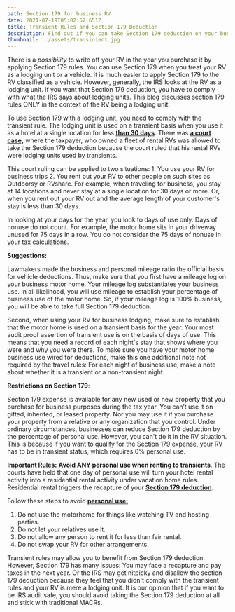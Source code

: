 ```yaml
---
path: Section 179 for business RV
date: 2021-07-19T05:02:52.651Z
title: Transient Rules and Section 179 Deduction
description: Find out if you can take Section 179 deduction on your business motor home
thumbnail: ../assets/transinient.jpg
---
```

There is a *possibility* to write off your RV in the year you purchase it by applying Section 179 rules. You can use Section 179 when you treat your RV as a lodging unit or a vehicle. It is much easier to apply Section 179 to the RV classified as a vehicle. However, generally, the IRS looks at the RV as a lodging unit. If you want that Section 179 deduction, you have to comply with what the IRS says about lodging units. This blog discusses section 179 rules ONLY in the context of the RV being a lodging unit.

To use Section 179 with a lodging unit, you need to comply with the transient rule. The lodging unit is used on a transient basis when you use it as a hotel at a single location for less **[than 30 days](https://bradfordtaxinstitute.com/Endnotes/Reg_1_48-1h2ii.pdf)**. There was **[a court case,](https://scholar.google.com/scholar_case?case=2648147509062590340&q=Shirley+v.+Comm%27r,+2004+T.C.+Memo.+188&hl=en&as_sdt=2006&as_vis=1)** where the taxpayer, who owned a fleet of rental RVs was allowed to take the Section 179 deduction because the court ruled that his rental RVs were lodging units used by transients. 

This court ruling can be applied to two situations: 1. You use your RV for business trips 2. You rent out your RV to other people on such sites as Outdoorsy or RVshare. For example, when traveling for business, you stay at 14 locations and never stay at a single location for 30 days or more.  Or, when you rent out your RV out and the average length of your customer's stay is less than 30 days.

In looking at your days for the year, you look to days of use only. Days of nonuse do not count. For example, the motor home sits in your driveway unused for 75 days in a row. You do not consider the 75 days of nonuse in your tax calculations.

**Suggestions:**

Lawmakers made the business and personal mileage ratio the official basis for vehicle deductions. Thus, make sure that you first have a mileage log on your business motor home. Your mileage log substantiates your business use. In all likelihood, you will use mileage to establish your percentage of business use of the motor home. So, if your mileage log is 100% business, you will be able to take full Section 179 deduction.

Second, when using your RV for business lodging, make sure to establish that the motor home is used on a transient basis for the year. Your most audit proof assertion of transient use is on the basis of days of use. This means that you need a record of each night's stay that shows where you were and why you were there. To make sure you have your motor home business use wired for deductions, make this one additional note not required by the travel rules: For each night of business use, make a note about whether it is a transient or a non-transient night. 

**Restrictions on Section 179**:

Section 179 expense is available for any new used or new property that you purchase for business purposes during the tax year. You can’t use it on gifted, inherited, or leased property. Nor you may use it if you purchase your property from a relative or any organization that you control. Under ordinary circumstances, businesses can reduce Section 179 deduction by the percentage of personal use. However, you can't do it in the RV situation. This is because if you want to qualify for the Section 179 expense, your RV has to be in transient status, which requires 0% personal use. 

**Important Rules:** 
**Avoid ANY personal use when renting to transients**.                                                                                                 The courts have held that one day of personal use will turn your hotel rental activity into a residential rental activity under vacation home rules. Residential rental triggers the recapture of your **[Section 179 deduction](https://www.bradfordtaxinstitute.com/Endnotes/TC_Memo_2006-33.pdf).** 

Follow these steps to avoid **[personal use:](https://www.bradfordtaxinstitute.com/Endnotes/Prop_Reg_1_280A-1e.pdf)**

1. Do not use the motorhome for things like watching TV and hosting parties.
2. Do not let your relatives use it.
3. Do not allow any person to rent it for less than fair rental.
4. Do not swap your RV for other arrangements.



Transient rules may allow you to benefit from Section 179 deduction. However, Section 179 has many issues: You may face a recapture and pay taxes in the next year. Or the IRS may get nitpicky and disallow the section 179 deduction because they feel that you didn't comply with the transient rules and your RV is mere a lodging unit. It is our opinion that if you want to be IRS audit safe, you should avoid taking the Section 179 deduction at all and stick with traditional MACRs.